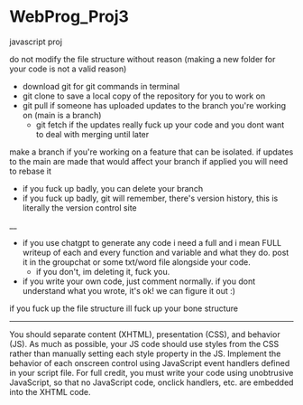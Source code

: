 # WebProg_Proj3
javascript proj

do not modify the file structure without reason (making a new folder for your code is not a valid reason)
- download git for git commands in terminal
- git clone to save a local copy of the repository for you to work on
- git pull if someone has uploaded updates to the branch you're working on (main is a branch)
  - git fetch if the updates really fuck up your code and you dont want to deal with merging until later

make a branch if you're working on a feature that can be isolated. if updates to the main are made that would affect your branch if applied you will need to rebase it

- if you fuck up badly, you can delete your branch
- if you fuck up badly, git will remember, there's version history, this is literally the version control site

__

- if you use chatgpt to generate any code i need a full and i mean FULL writeup of each and every function and variable and what they do. post it in the groupchat or some txt/word file alongside your code.
  - if you don't, im deleting it, fuck you.
- if you write your own code, just comment normally. if you dont understand what you wrote, it's ok! we can figure it out :)

if you fuck up the file structure ill fuck up your bone structure


--------------------------------------------------------------------------------------------------------

You should separate content (XHTML), presentation (CSS), and behavior (JS). As much as possible, your
JS code should use styles from the CSS rather than manually setting each style property in the JS.
Implement the behavior of each onscreen control using JavaScript event handlers defined in your script
file. For full credit, you must write your code using unobtrusive JavaScript, so that no JavaScript code,
onclick handlers, etc. are embedded into the XHTML code.
